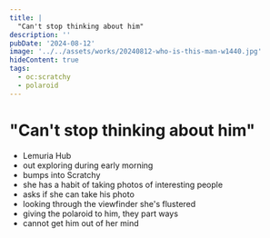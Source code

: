 ```yaml
---
title: |
  "Can't stop thinking about him"
description: ''
pubDate: '2024-08-12'
image: '../../assets/works/20240812-who-is-this-man-w1440.jpg'
hideContent: true
tags:
  - oc:scratchy
  - polaroid
---
```


# "Can't stop thinking about him"

- Lemuria Hub
- out exploring during early morning
- bumps into Scratchy
- she has a habit of taking photos of interesting people
- asks if she can take his photo
- looking through the viewfinder she's flustered
- giving the polaroid to him, they part ways
- cannot get him out of her mind
